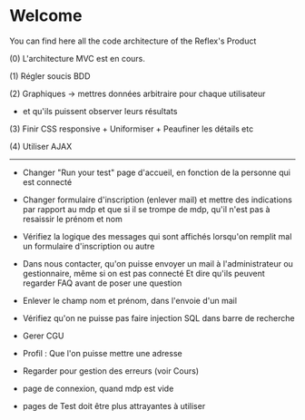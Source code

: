 # Welcome

You can find here all the code architecture of the Reflex's Product


(0) L'architecture MVC est en cours.

(1) Régler soucis BDD

(2) Graphiques -> mettres données arbitraire pour chaque utilisateur
  + et qu'ils puissent observer leurs résultats

(3) Finir CSS responsive + Uniformiser + Peaufiner les détails etc

(4) Utiliser AJAX

----------------------------------------------------------------------------

- Changer "Run your test" page d'accueil, en fonction de la personne qui est connecté
- Changer formulaire d'inscription (enlever mail) et mettre des indications par rapport au mdp
  et que si il se trompe de mdp, qu'il n'est pas à resaissir le prénom et nom
- Vérifiez la logique des messages qui sont affichés lorsqu'on remplit mal un formulaire d'inscription ou autre
  
- Dans nous contacter, qu'on puisse envoyer un mail à l'administrateur ou gestionnaire, même si on est pas connecté
  Et dire qu'ils peuvent regarder FAQ avant de poser une question
- Enlever le champ nom et prénom, dans l'envoie d'un mail

- Vérifiez qu'on ne puisse pas faire injection SQL dans barre de recherche
- Gerer CGU
- Profil : Que l'on puisse mettre une adresse
- Regarder pour gestion des erreurs (voir Cours)
- page de connexion, quand mdp est vide

- pages de Test doit être plus attrayantes à utiliser
